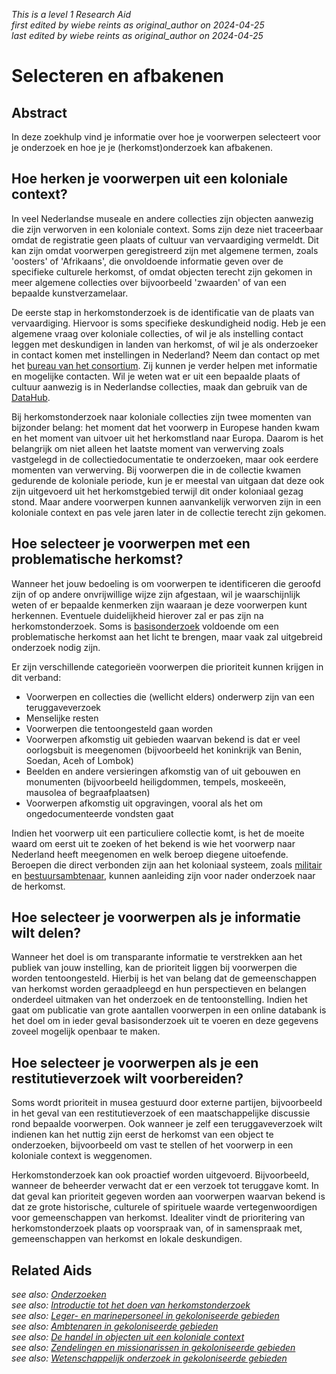_This is a level 1 Research Aid_  
_first edited by wiebe reints as original_author on 2024-04-25_  
_last edited by wiebe reints as original_author on 2024-04-25_


# Selecteren en afbakenen


## Abstract

In deze zoekhulp vind je informatie over hoe je voorwerpen selecteert voor je onderzoek en hoe je je (herkomst)onderzoek kan afbakenen.

## Hoe herken je voorwerpen uit een koloniale context?

In veel Nederlandse museale en andere collecties zijn objecten aanwezig die zijn verworven in een koloniale context. Soms zijn deze niet traceerbaar omdat de registratie geen plaats of cultuur van vervaardiging vermeldt. Dit kan zijn omdat voorwerpen geregistreerd zijn met algemene termen, zoals 'oosters' of 'Afrikaans', die onvoldoende informatie geven over de specifieke culturele herkomst, of omdat objecten terecht zijn gekomen in meer algemene collecties over bijvoorbeeld 'zwaarden' of van een bepaalde kunstverzamelaar.

De eerste stap in herkomstonderzoek is de identificatie van de plaats van vervaardiging. Hiervoor is soms specifieke deskundigheid nodig. Heb je een algemene vraag over koloniale collecties, of wil je als instelling contact leggen met deskundigen in landen van herkomst, of wil je als onderzoeker in contact komen met instellingen in Nederland? Neem dan contact op met het [bureau van het consortium](https://www.colonialcollections.nl/index.php/contact/). Zij kunnen je verder helpen met informatie en mogelijke contacten. Wil je weten wat er uit een bepaalde plaats of cultuur aanwezig is in Nederlandse collecties, maak dan gebruik van de [DataHub](https://app.colonialcollections.nl/).

Bij herkomstonderzoek naar koloniale collecties zijn twee momenten van bijzonder belang: het moment dat het voorwerp in Europese handen kwam en het moment van uitvoer uit het herkomstland naar Europa. Daarom is het belangrijk om niet alleen het laatste moment van verwerving zoals vastgelegd in de collectiedocumentatie te onderzoeken, maar ook eerdere momenten van verwerving. Bij voorwerpen die in de collectie kwamen gedurende de koloniale periode, kun je er meestal van uitgaan dat deze ook zijn uitgevoerd uit het herkomstgebied terwijl dit onder koloniaal gezag stond. Maar andere voorwerpen kunnen aanvankelijk verworven zijn in een koloniale context en pas vele jaren later in de collectie terecht zijn gekomen. 

## Hoe selecteer je voorwerpen met een problematische herkomst?

Wanneer het jouw bedoeling is om voorwerpen te identificeren die geroofd zijn of op andere onvrijwillige wijze zijn afgestaan, wil je waarschijnlijk weten of er bepaalde kenmerken zijn waaraan je deze voorwerpen kunt herkennen. Eventuele duidelijkheid hierover zal er pas zijn na herkomstonderzoek. Soms is [basisonderzoek](https://app.colonialcollections.nl/nl/research-aids/https%3A%2F%2Fn2t%252Enet%2Fark%3A%2F27023%2Fd2741eb61e9f4b63fa0d750159b2503d) voldoende om een problematische herkomst aan het licht te brengen, maar vaak zal uitgebreid onderzoek nodig zijn. 

Er zijn verschillende categorieën voorwerpen die prioriteit kunnen krijgen in dit verband:
- Voorwerpen en collecties die (wellicht elders) onderwerp zijn van een teruggaveverzoek 
- Menselijke resten 
- Voorwerpen die tentoongesteld gaan worden 
- Voorwerpen afkomstig uit gebieden waarvan bekend is dat er veel oorlogsbuit is meegenomen (bijvoorbeeld het koninkrijk van Benin, Soedan, Aceh of Lombok)
- Beelden en andere versieringen afkomstig van of uit gebouwen en monumenten (bijvoorbeeld heiligdommen, tempels, moskeeën, mausolea of begraafplaatsen)
- Voorwerpen afkomstig uit opgravingen, vooral als het om ongedocumenteerde vondsten gaat

Indien het voorwerp uit een particuliere collectie komt, is het de moeite waard om eerst uit te zoeken of het bekend is wie het voorwerp naar Nederland heeft meegenomen en welk beroep diegene uitoefende. Beroepen die direct verbonden zijn aan het koloniaal systeem, zoals [militair](https://app.colonialcollections.nl/nl/research-aids/https%3A%2F%2Fn2t%252Enet%2Fark%3A%2F27023%2F0ceff3da7d6bba371bb16767a65b619e) en [bestuursambtenaar](https://app.colonialcollections.nl/nl/research-aids/https%3A%2F%2Fn2t%252Enet%2Fark%3A%2F27023%2F4f29663e147ee9c1ee7a9eb3019fca18), kunnen aanleiding zijn voor nader onderzoek naar de herkomst.

## Hoe selecteer je voorwerpen als je informatie wilt delen?

Wanneer het doel is om transparante informatie te verstrekken aan het publiek van jouw instelling, kan de prioriteit liggen bij voorwerpen die worden tentoongesteld. Hierbij is het van belang dat de gemeenschappen van herkomst worden geraadpleegd en hun perspectieven en belangen onderdeel uitmaken van het onderzoek en de tentoonstelling. Indien het gaat om publicatie van grote aantallen voorwerpen in een online databank is het doel om in ieder geval basisonderzoek uit te voeren en deze gegevens zoveel mogelijk openbaar te maken.

## Hoe selecteer je voorwerpen als je een restitutieverzoek wilt voorbereiden?

Soms wordt prioriteit in musea gestuurd door externe partijen, bijvoorbeeld in het geval van een restitutieverzoek of een maatschappelijke discussie rond bepaalde voorwerpen. Ook wanneer je zelf een teruggaveverzoek wilt indienen kan het nuttig zijn eerst de herkomst van een object te onderzoeken, bijvoorbeeld om vast te stellen of het voorwerp in een koloniale context is weggenomen. 

Herkomstonderzoek kan ook proactief worden uitgevoerd. Bijvoorbeeld, wanneer de beheerder verwacht dat er een verzoek tot teruggave komt. In dat geval kan prioriteit gegeven worden aan voorwerpen waarvan bekend is dat ze grote historische, culturele of spirituele waarde vertegenwoordigen voor gemeenschappen van herkomst. Idealiter vindt de prioritering van herkomstonderzoek plaats op voorspraak van, of in samenspraak met, gemeenschappen van herkomst en lokale deskundigen.

## Related Aids

_see also: [Onderzoeken](niveau1/Dutch/DoingResearch_20240425.yml)_  
_see also: [Introductie tot het doen van herkomstonderzoek](niveau1/Dutch/Introduction_20250120.yml)_  
_see also: [Leger- en marinepersoneel in gekoloniseerde gebieden](niveau2/Dutch/MilitaryAndNavy_20240326.yml)_  
_see also: [Ambtenaren in gekoloniseerde gebieden](niveau2/Dutch/CivilServants_20240320.yml)_  
_see also: [De handel in objecten uit een koloniale context](niveau2/Dutch/Trade_20240326.yml)_  
_see also: [Zendelingen en missionarissen in gekoloniseerde gebieden](niveau2/Dutch/ChristianMission_20240326.yml)_  
_see also: [Wetenschappelijk onderzoek in gekoloniseerde gebieden](niveau2/Dutch/Science_20240814.yml)_  


        